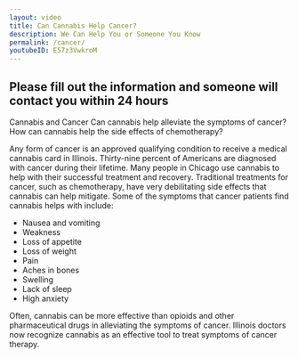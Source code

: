 ```yaml
---
layout: video
title: Can Cannabis Help Cancer?
description: We Can Help You or Someone You Know
permalink: /cancer/
youtubeID: E57z3VwkroM
---
```


## Please fill out the information and someone will contact you within 24 hours
Cannabis and Cancer
Can cannabis help alleviate the symptoms of cancer?
How can cannabis help the side effects of chemotherapy?

Any form of cancer is an approved qualifying condition to receive a medical cannabis card in Illinois. Thirty-nine percent of Americans are diagnosed with cancer during their lifetime. Many people in Chicago use cannabis to help with their successful treatment and recovery. Traditional treatments for cancer, such as chemotherapy, have very debilitating side effects that cannabis can help mitigate.
Some of the symptoms that cancer patients find cannabis helps with include:

* Nausea and vomiting
* Weakness
* Loss of appetite
* Loss of weight
* Pain
* Aches in bones
* Swelling
* Lack of sleep
* High anxiety

Often, cannabis can be more effective than opioids and other pharmaceutical drugs in alleviating the symptoms of cancer. Illinois doctors now recognize cannabis as an effective tool to treat symptoms of cancer therapy.


